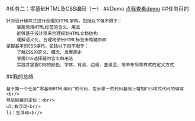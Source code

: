 #任务二：零基础HTML及CSS编码（一）
##Demo
[点我查看demo](https://happymia.github.io/ife/task2/index.html)
##任务目的

    针对设计稿样式进行合理的HTML架构，包括以下但不限于：
        掌握常用HTML标签的含义、用法
        能够基于设计稿来合理规划HTML文档结构
        理解语义化，合理地使用HTML标签来构建页面
    掌握基本的CSS编码，包括以下但不限于：
        了解CSS的定义、概念、发展简史
        掌握CSS选择器的含义和用法
        实践并掌握CSS的颜色、字体、背景、边框、盒模型、简单布局等样式的定义方式

##我的总结

    基于第一个任务“零基础HTML编码”的代码，在步骤一的代码基础上增加CSS样式代码的编写<br/>
    导航链接的定位：<br/>
    ul:右浮动<br/>
    li：左浮动<br/>
    


